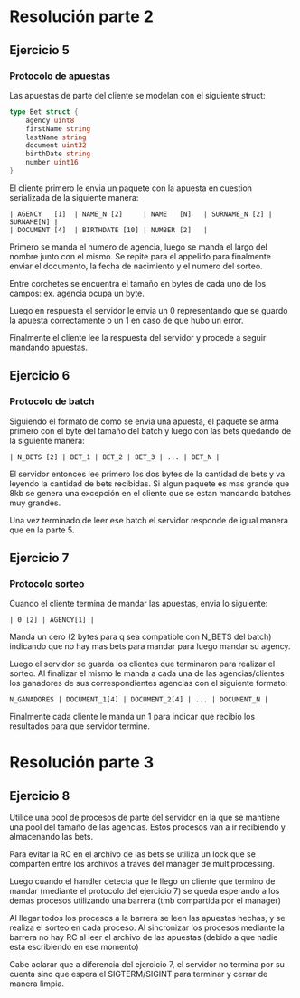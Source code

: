 # Resolución parte 2

## Ejercicio 5

### Protocolo de apuestas
Las apuestas de parte del cliente se modelan con el siguiente struct:

```go
type Bet struct {
	agency uint8 
	firstName string
	lastName string
	document uint32
	birthDate string
	number uint16
}
```

El cliente primero le envia un paquete con la apuesta en cuestion serializada de la siguiente manera:

```
| AGENCY   [1]  | NAME_N [2]     | NAME   [N]   | SURNAME_N [2] | SURNAME[N] | 
| DOCUMENT [4]  | BIRTHDATE [10] | NUMBER [2]   |
```

Primero se manda el numero de agencia, luego se manda el largo del nombre junto con el mismo. Se repite para el appelido para finalmente enviar el documento, la fecha de nacimiento y el numero del sorteo. 

Entre corchetes se encuentra el tamaño en bytes de cada uno de los campos: ex. agencia ocupa un byte. 

Luego en respuesta el servidor le envia un 0 representando que se guardo la apuesta correctamente o un 1 en caso de que hubo un error. 

Finalmente el cliente lee la respuesta del servidor y procede a seguir mandando apuestas. 

## Ejercicio 6
### Protocolo de batch
Siguiendo el formato de como se envia una apuesta, el paquete se arma primero con el byte del tamaño del batch y luego con las bets quedando de la siguiente manera:

```
| N_BETS [2] | BET_1 | BET_2 | BET_3 | ... | BET_N |
```

El servidor entonces lee primero los dos bytes de la cantidad de bets y va leyendo la cantidad de bets recibidas. Si algun paquete es mas grande que 8kb se genera una excepción en el cliente que se estan mandando batches muy grandes. 

Una vez terminado de leer ese batch el servidor responde de igual manera que en la parte 5. 


## Ejercicio 7
### Protocolo sorteo
Cuando el cliente termina de mandar las apuestas, envia lo siguiente:
```
| 0 [2] | AGENCY[1] |
```
Manda un cero (2 bytes para q sea compatible con N_BETS del batch) indicando que no hay mas bets para mandar para luego mandar su agency. 

Luego el servidor se guarda los clientes que terminaron para realizar el sorteo. Al finalizar el mismo le manda a cada una de las agencias/clientes los ganadores de sus correspondientes agencias con el siguiente formato:

```
N_GANADORES | DOCUMENT_1[4] | DOCUMENT_2[4] | ... | DOCUMENT_N |
```

Finalmente cada cliente le manda un 1 para indicar que recibio los resultados para que servidor termine. 

# Resolución parte 3
## Ejercicio 8

Utilice una pool de procesos de parte del servidor en la que se mantiene una pool del tamaño de las agencias. Estos procesos van a ir recibiendo y almacenando las bets. 

Para evitar la RC en el archivo de las bets se utiliza un lock que se comparten entre los archivos a traves del manager de multiprocessing. 

Luego cuando el handler detecta que le llego un cliente que termino de mandar (mediante el protocolo del ejercicio 7) se queda esperando a los demas procesos utilizando una barrera (tmb compartida por el manager)

Al llegar todos los procesos a la barrera se leen las apuestas hechas, y se realiza el sorteo en cada proceso. Al sincronizar los procesos mediante la barrera no hay RC al leer el archivo de las apuestas (debido a que nadie esta escribiendo en ese momento)

Cabe aclarar que a diferencia del ejercicio 7, el servidor no termina por su cuenta sino que espera el SIGTERM/SIGINT para terminar y cerrar de manera limpia. 